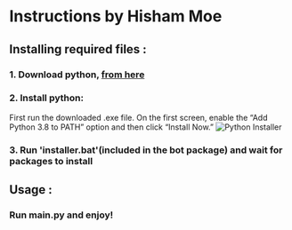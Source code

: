 # Instructions by Hisham Moe
## Installing required files :
### 1. Download python, [from here](https://www.python.org/ftp/python/3.9.0/python-3.9.0-amd64.exe)
### 2. Install python:
First run the downloaded .exe file.
On the first screen, enable the “Add Python 3.8 to PATH” option and then click “Install Now.”
![Python Installer](https://steemitimages.com/DQmVrejdxu6c3MMov6FwjtA4KFS7Xweo8jzznhTvd9DPgZD/image.png)
### 3. Run 'installer.bat'(included in the bot package) and wait for packages to install

## Usage :
### Run main.py and enjoy!
